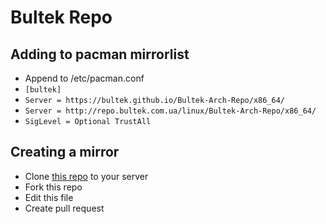 # Bultek Repo

## Adding to pacman mirrorlist
  * Append to /etc/pacman.conf
  * ```[bultek] ```
  * ```Server = https://bultek.github.io/Bultek-Arch-Repo/x86_64/ ```
  * ```Server = http://repo.bultek.com.ua/linux/Bultek-Arch-Repo/x86_64/  ```
  * ```SigLevel = Optional TrustAll ```
## Creating a mirror
  * Clone [this repo](https://github.com/Bultek/Bultek-Arch-Repo) to your server
  * Fork this repo
  * Edit this file
  * Create pull request
